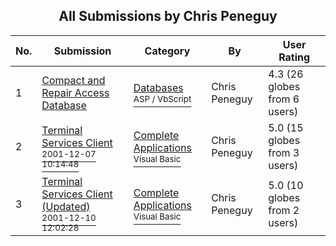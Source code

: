﻿<div align="center">

## All Submissions by Chris Peneguy

</div>

No.  | Submission | Category | By   | User Rating
---- | ---------- | -------- | ---- | -----------
1 | [Compact and Repair Access Database<br />](https://github.com/Planet-Source-Code/chris-peneguy-compact-and-repair-access-database__4-7404) | [Databases<br /><sup>ASP / VbScript</sup>](../ByCategory/databases__4-5.md) | Chris Peneguy | 4.3 (26 globes from 6 users)
2 | [Terminal Services Client<br /><sup>2001-12-07 10:14:48</sup>](https://github.com/Planet-Source-Code/chris-peneguy-terminal-services-client__1-29558) | [Complete Applications<br /><sup>Visual Basic</sup>](../ByCategory/complete-applications__1-27.md) | Chris Peneguy | 5.0 (15 globes from 3 users)
3 | [Terminal Services Client \(Updated\)<br /><sup>2001-12-10 12:02:28</sup>](https://github.com/Planet-Source-Code/chris-peneguy-terminal-services-client-updated__1-29641) | [Complete Applications<br /><sup>Visual Basic</sup>](../ByCategory/complete-applications__1-27.md) | Chris Peneguy | 5.0 (10 globes from 2 users)
